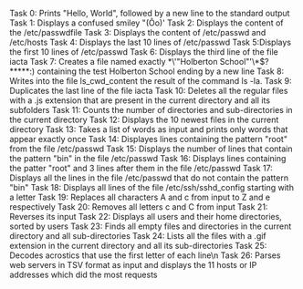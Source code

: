 Task 0: Prints "Hello, World", followed by a new line to the standard output
Task 1: Displays a confused smiley "(Ôo)'
Task 2: Displays the content of the /etc/passwdfile
Task 3: Displays the content of /etc/passwd and /etc/hosts
Task 4: Displays the last 10 lines of /etc/passwd
Task 5:Displays the first 10 lines of /etc/passwd
Task 6: Displays the third line of the file iacta
Task 7: Creates a file named exactly \*\\'"Holberton School"\'\\*$\?\*\*\*\*\*:) containing the test Holberton School ending by a new line
Task 8: Writes into the file ls_cwd_content the result of the command ls -la.
Task 9: Duplicates the last line of the file iacta
Task 10: Deletes all the regular files with a .js extension that are present in the current directory and all its subfolders
Task 11: Counts the number of directories and sub-directories in the current directory
Task 12: Displays the 10 newest files in the current directory
Task 13: Takes a list of words as input and prints only words that appear exactly once
Task 14: Displayes lines containing the pattern "root" from the file /etc/passwd
Task 15: Displays the number of lines that contain the pattern "bin" in the file /etc/passwd
Task 16: Displays lines containing the patter "root" and 3 lines after them in the file /etc/passwd
Task 17: Displays all the lines in the file /etc/passwd that do not contain the pattern "bin"
Task 18: Displays all lines of the file /etc/ssh/sshd_config starting with a letter
Task 19: Replaces all characters A and c from input to Z and e respectively
Task 20: Removes all letters c and C from input
Task 21: Reverses its input
Task 22: Displays all users and their home directories, sorted by users
Task 23: Finds all empty files and directories in the current directory and all sub-directories
Task 24: Lists all the files with a .gif extension in the current directory and all its sub-directories
Task 25: Decodes acrostics that use the first letter of each line\n
Task 26: Parses web servers in TSV format as input and displays the 11 hosts or IP addresses which did the most requests
